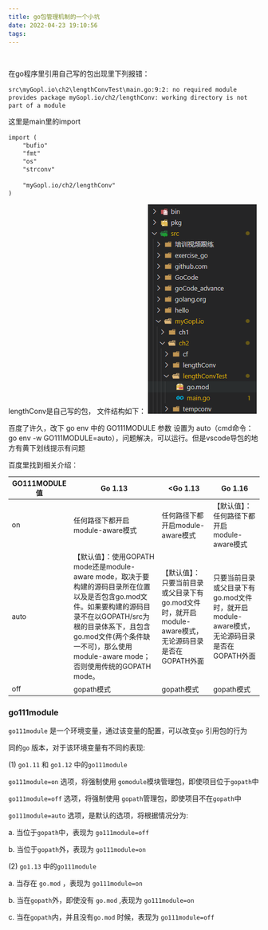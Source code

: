 ```yaml
---
title: go包管理机制的一个小坑
date: 2022-04-23 19:10:56
tags:
---
```


&nbsp;

<!--more-->
在go程序里引用自己写的包出现里下列报错：

```
src\myGopl.io\ch2\lengthConvTest\main.go:9:2: no required module provides package myGopl.io/ch2/lengthConv: working directory is not part of a module
```

这里是main里的import

```
import (
	"bufio"
	"fmt"
	"os"
	"strconv"

	"myGopl.io/ch2/lengthConv"
) 
```

lengthConv是自己写的包，
文件结构如下：
![文件结构](go包管理机制的一个小坑/1.png)

百度了许久，改下 go env 中的 GO111MODULE 参数 设置为 auto（cmd命令：go env -w GO111MODULE=auto），问题解决，可以运行。但是vscode导包的地方有黄下划线提示有问题

百度里找到相关介绍：

| GO111MODULE 值 | Go 1.13                                                      | <Go 1.13                                                     | Go 1.16                                                      |
| -------------- | ------------------------------------------------------------ | ------------------------------------------------------------ | ------------------------------------------------------------ |
| on             | 任何路径下都开启module-aware模式                             | 任何路径下都开启module-aware模式                             | 【默认值】：任何路径下都开启module-aware模式                 |
| auto           | 【默认值】：使用GOPATH mode还是module-aware mode，取决于要构建的源码目录所在位置以及是否包含go.mod文件。如果要构建的源码目录不在以GOPATH/src为根的目录体系下，且包含go.mod文件(两个条件缺一不可)，那么使用module-aware mode；否则使用传统的GOPATH mode。 | 【默认值】：只要当前目录或父目录下有go.mod文件时，就开启module-aware模式，无论源码目录是否在GOPATH外面 | 只要当前目录或父目录下有go.mod文件时，就开启module-aware模式，无论源码目录是否在GOPATH外面 |
| off            | gopath模式                                                   | gopath模式                                                   | gopath模式                                                   |

### go111module

`go111module` 是一个环境变量，通过该变量的配置，可以改变`go` 引用包的行为

同的`go` 版本，对于该环境变量有不同的表现:

(1) `go1.11` 和 `go1.12` 中的`go111module`

`go111module=on` 选项，将强制使用 `gomodule`模块管理包，即使项目位于`gopath`中

`go111module=off` 选项，将强制使用 `gopath`管理包，即使项目不在`gopath`中

`go111module=auto` 选项，是默认的选项，将根据情况分为:

a. 当位于`gopath`中，表现为 `go111module=off`

b. 当位于`gopath`外，表现为 `go111module=on`

(2) `go1.13` 中的`go111module`

a. 当存在 `go.mod` ，表现为 `go111module=on`

b. 当在`gopath`外，即使没有 `go.mod` ,表现为 `go111module=on`

c. 当在`gopath`内，并且没有`go.mod` 时候，表现为 `go111module=off`